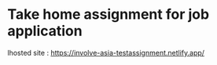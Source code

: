# Take home assignment for job application

lhosted site : https://involve-asia-testassignment.netlify.app/

